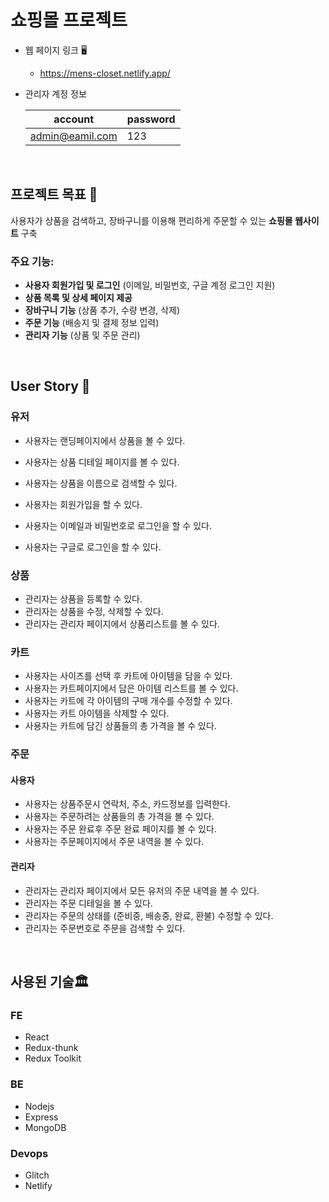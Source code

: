 # 쇼핑몰 프로젝트 

* 웹 페이지 링크 🖥
  - https://mens-closet.netlify.app/
* 관리자 계정 정보

  |account|password|
  |-------|--------|
  |admin@eamil.com|123|

<br>

## 프로젝트 목표 🎯

사용자가 상품을 검색하고, 장바구니를 이용해 편리하게 주문할 수 있는 **쇼핑몰 웹사이트** 구축

### 주요 기능:
- **사용자 회원가입 및 로그인** (이메일, 비밀번호, 구글 계정 로그인 지원)
- **상품 목록 및 상세 페이지 제공**
- **장바구니 기능** (상품 추가, 수량 변경, 삭제)
- **주문 기능** (배송지 및 결제 정보 입력)
- **관리자 기능** (상품 및 주문 관리)

<br>

## User Story 📖

### 유저
* 사용자는 랜딩페이지에서 상품을 볼 수 있다.
* 사용자는 상품 디테일 페이지를 볼 수 있다.
* 사용자는 상품을 이름으로 검색할 수 있다.
  
* 사용자는 회원가입을 할 수 있다.
* 사용자는 이메일과 비밀번호로 로그인을 할 수 있다.
* 사용자는 구글로 로그인을 할 수 있다.

### 상품
* 관리자는 상품을 등록할 수 있다.
* 관리자는 상품을 수정, 삭제할 수 있다. 
* 관리자는 관리자 페이지에서 상품리스트를 볼 수 있다.


### 카트
* 사용자는 사이즈를 선택 후 카트에 아이템을 담을 수 있다.
* 사용자는 카트페이지에서 담은 아이템 리스트를 볼 수 있다.
* 사용자는 카트에 각 아이템의 구매 개수를 수정할 수 있다.
* 사용자는 카트 아이템을 삭제할 수 있다.
* 사용자는 카트에 담긴 상품들의 총 가격을 볼 수 있다.

### 주문
#### 사용자
* 사용자는 상품주문시 연락처, 주소, 카드정보를 입력한다.
* 사용자는 주문하려는 상품들의 총 가격을 볼 수 있다.
* 사용자는 주문 완료후 주문 완료 페이지를 볼 수 있다.
* 사용자는 주문페이지에서 주문 내역을 볼 수 있다.

#### 관리자
* 관리자는 관리자 페이지에서 모든 유저의 주문 내역을 볼 수 있다.
* 관리자는 주문 디테일을 볼 수 있다.
* 관리자는 주문의 상태를 (준비중, 배송중, 완료, 환불) 수정할 수 있다.
* 관리자는 주문번호로 주문을 검색할 수 있다.

<br>

## 사용된 기술🏛
### FE
* React
* Redux-thunk
* Redux Toolkit
### BE
* Nodejs
* Express
* MongoDB
### Devops
* Glitch
* Netlify 
